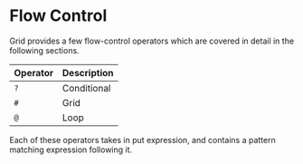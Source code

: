 # Flow Control

Grid provides a few flow-control operators which are covered in detail in the following sections.

| Operator | Description |
|----------|-------------|
| `?` | Conditional |
| `#` | Grid |
| `@` | Loop |

Each of these operators takes in put expression, and contains a pattern matching expression following it.
